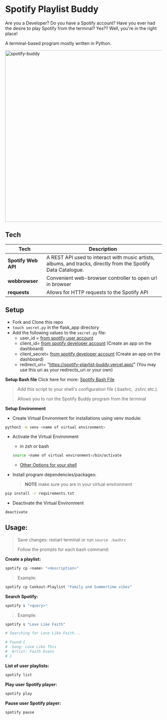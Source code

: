 # Spotify Playlist Buddy

Are you a Developer? Do you have a Spotify account? Have you ever had the desire to play Spotify from the terminal? Yes?? Well, you're in the right place!

A terminal-based program mostly written in Python.

<img src="https://media.giphy.com/media/WjQYG5UBbdtcRzscAC/giphy.gif" width="550px" alt="spotify-buddy"/>

## Tech

| Tech             | Description                                                                                                   |
| ------------------- | ------------------------------------------------------------------------------------------------------------- |
| **Spotify Web API** | A REST API used to interact with music artists, albums, and tracks, directly from the Spotify Data Catalogue. |
| **webbrowser**      | Convenient web-browser controller to open url in browser                                                                            |
| **requests** | Allows for HTTP requests to the Spotify API |

## Setup

- Fork and Clone this repo
- <code>touch secret.py</code> in the flask_app directory
- Add the following values to the <code>secret.py</code> file:
  - user_id = [from spotify user account](https://www.spotify.com/)
  - client_id= [from spotify developer account](https://developer.spotify.com/dashboard/login) (Create an app on the dashboard)
  - client_secret= [from spotify developer account](https://developer.spotify.com/dashboard/login) (Create an app on the dashboard)
  - redirect_uri= "https://spotify-playlist-buddy.vercel.app/" (You may use this uri as your redirects_uri or your own)

**Setup Bash file**
Click here for more: [Spotify Bash File](https://github.com/StefonSimmons/spotify_bash_file)

> Add this script to your shell's configuration file (.bashrc, .zshrc etc.).
>
> Allows you to run the Spotify Buddy program from the terminal

**Setup Environment**

- Create Virtual Environment for installations using venv module:

```bash
python3 -m venv <name of virtual environment>
```

- Activate the Virtual Environment

  - in zsh or bash

  ```bash
  source <name of virtual environment>/bin/activate
  ```

  - [Other Options for your shell](https://docs.python.org/3/library/venv.html#module-venv)

- Install program dependencies/packages:
  > **NOTE** make sure you are in your virtual environment

```bash
pip install -r requirements.txt
```

- Deactivate the Virtual Environment

```bash
deactivate
```

## Usage:

> Save changes: restart terminal or run <code>source .bashrc</code>
>
> Follow the prompts for each bash command:

**Create a playlist:**

```bash
spotify cp <name> "<description>"
```

> Example:

```bash
spotify cp Cookout-Playlist "Family and Summertime vibes"
```

**Search Spotify:**

```bash
spotify s "<query>"
```

> Example:

```bash
spotify s "Love Like Faith"

# Searching for Love Like Faith...

# Found:{
#  Song: Love Like This
#  Artist: Faith Evans
# }
```

**List of user playlists:**

```bash
spotify list
```

**Play user Spotify player:**

```bash
spotify play
```

**Pause user Spotify player:**

```bash
spotify pause
```
